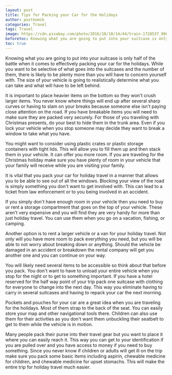 ```yaml
---
layout: post
title: Tips for Packing your Car for the Holidays
author: postkomik
categories: Travel
tags: Travel
image: https://cdn.pixabay.com/photo/2016/10/10/14/44/train-1728537_960_720.jpg
beforetoc: Knowing what you are going to put into your suitcase is only half of the battle when it comes to effectively packing your car for the holidays. While you want to be selective of what goes into the suitcases and the number of them, there is likely to be plenty more than you will have to concern yourself with. The size of your vehicle is going to realistically determine what you can take and what will have to be left behind.
toc: true
---
```



Knowing what you are going to put into your suitcase is only half of the battle when it comes to effectively packing your car for the holidays. While you want to be selective of what goes into the suitcases and the number of them, there is likely to be plenty more than you will have to concern yourself with. The size of your vehicle is going to realistically determine what you can take and what will have to be left behind.

It is important to place heavier items on the bottom so they won't crush larger items. You never know where things will end up after several sharp curves or having to slam on your breaks because someone else isn't paying close attention on the road. If you have breakable items you will need to make sure they are packed very securely. For those of you traveling with Christmas presents, do your best to hide them in the trunk area. Even if you lock your vehicle when you stop someone may decide they want to break a window to take what you have. 

You might want to consider using plastic crates or plastic storage containers with tight lids. This will allow you to fill them up and then stack them in your vehicle. It can offer you more room. If you are traveling for the Christmas holiday make sure you have plenty of room in your vehicle that your family will receive while you are visiting your family. 

It is vital that you pack your car for holiday travel in a manner that allows you to be able to see out of all the windows. Blocking your view of the road is simply something you don't want to get involved with. This can lead to a ticket from law enforcement or to you being involved in an accident. 

If you simply don't have enough room in your vehicle then you need to buy or rent a storage compartment that goes on the top of your vehicle. These aren't very expensive and you will find they are very handy for more than just holiday travel. You can use them when you go on a vacation, fishing, or camping. 

Another option is to rent a larger vehicle or a van for your holiday travel. Not only will you have more room to pack everything you need, but you will be able to not worry about breaking down or anything. Should the vehicle be damaged in an accident or breakdown the rental company will get you another one and you can continue on your way. 

You will likely need several items to be accessible so think about that before you pack. You don't want to have to unload your entire vehicle when you stop for the night or to get to something important. If you have a hotel reserved for the half way point of your trip pack one suitcase with clothing for everyone to change into the next day. This way you eliminate having to carry in several suitcases and having to repack your car the next morning.

Pockets and pouches for your car are a great idea when you are traveling for the holidays. Most of them strap to the back of the seat. You can easily store your map and other navigational tools there. Children can also use them for their activities as you don't want them unbuckling their seatbelt to get to them while the vehicle is in motion. 

Many people pack their purse into their travel gear but you want to place it where you can easily reach it. This way you can get to your identification if you are pulled over and you have access to money if you need to buy something. Since you never know if children or adults will get ill on the trip make sure you pack some basic items including aspirin, chewable medicine for children, and chewable medicine for upset stomachs. This will make the entire trip for holiday travel much easier. 


